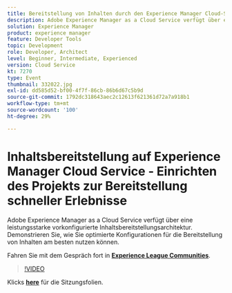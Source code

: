 ```yaml
---
title: Bereitstellung von Inhalten durch den Experience Manager Cloud-Service
description: Adobe Experience Manager as a Cloud Service verfügt über eine leistungsstarke vorkonfigurierte Inhaltsbereitstellungsarchitektur. Demonstrieren Sie, wie Sie optimierte Konfigurationen für die Bereitstellung von Inhalten am besten nutzen können. Diese Sitzung wurde im Rahmen des Adobe Developers Live Content-Ereignisses bereitgestellt.
solution: Experience Manager
product: experience manager
feature: Developer Tools
topic: Development
role: Developer, Architect
level: Beginner, Intermediate, Experienced
version: Cloud Service
kt: 7270
type: Event
thumbnail: 332022.jpg
exl-id: dd585d52-bf00-4f7f-86cb-86b6d67c5b9d
source-git-commit: 1792dc318643aec2c12613f621361d72a7a918b1
workflow-type: tm+mt
source-wordcount: '100'
ht-degree: 29%

---
```


# Inhaltsbereitstellung auf Experience Manager Cloud Service - Einrichten des Projekts zur Bereitstellung schneller Erlebnisse

Adobe Experience Manager as a Cloud Service verfügt über eine leistungsstarke vorkonfigurierte Inhaltsbereitstellungsarchitektur. Demonstrieren Sie, wie Sie optimierte Konfigurationen für die Bereitstellung von Inhalten am besten nutzen können.

Fahren Sie mit dem Gespräch fort in **[Experience League Communities](https://adobe.ly/36Yd3v6)**.

>[!VIDEO](https://video.tv.adobe.com/v/332022/?quality=12&learn=on&hidetitle=true)

Klicks **[here](/help/adobe-developers-live/assets/content-delivery-on-aemcs.pdf)** für die Sitzungsfolien.
